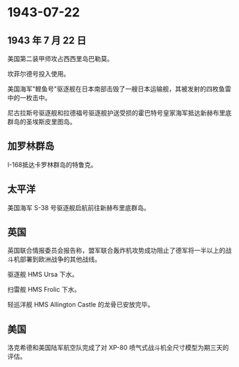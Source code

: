 # 1943-07-22

## 1943 年 7 月 22 日

美国第二装甲师攻占西西里岛巴勒莫。

坎菲尔德号投入使用。

美国海军"鲣鱼号"驱逐舰在日本南部击毁了一艘日本运输舰，其被发射的四枚鱼雷中的一枚击中。

尼古拉斯号驱逐舰和拉德福号驱逐舰护送受损的霍巴特号皇家海军抵达新赫布里底群岛的圣埃斯皮里图岛。

## 加罗林群岛

I-168抵达卡罗林群岛的特鲁克。

## 太平洋

美国海军 S-38 号驱逐舰启航前往新赫布里底群岛。

## 英国

英国联合情报委员会报告称，盟军联合轰炸机攻势成功阻止了德军将一半以上的战斗机部署到欧洲战争的其他战线。

驱逐舰 HMS Ursa 下水。

扫雷舰 HMS Frolic 下水。

轻巡洋舰 HMS Allington Castle 的龙骨已安放完毕。

## 美国

洛克希德和美国陆军航空队完成了对 XP-80
喷气式战斗机全尺寸模型为期三天的评估。

